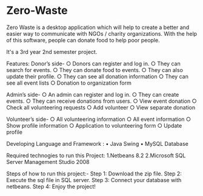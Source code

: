 # Zero-Waste
Zero Waste is a desktop application which will help to create a better and easier way to communicate with NGOs / charity organizations.
With the help of this software, people can donate food to help poor people.

It's a 3rd year 2nd semester project.

Features:
Donor’s side-
○ Donors can register and log in.
○ They can search for events.
○ They can donate food to events.
○ They can also update their profile.
○ They can see all donation information
○ They can see all event lists
○ Donation to organization form

Admin’s side-
○ An admin can register and log in.
○ They can create events.
○ They can receive donations from users.
○ View event donation
○ Check all volunteering requests
○ Add volunteer
○ View separate donation

Volunteer’s side-
○ All volunteering information
○ All event information
○ Show profile information
○ Application to volunteering form
○ Update profile


Developing Language and Framework : 
•	Java Swing
•	MySQL Database

Required technogies to run this Project:
1.Netbeans 8.2
2.Microsoft SQL Server Management Studio 2008

Steps of how to run this project:-
Step 1: Download the zip file. 
Step 2: Execute the sql file in SQL server. 
Step 3: Connect your database with netbeans. 
Step 4: Enjoy the project!
